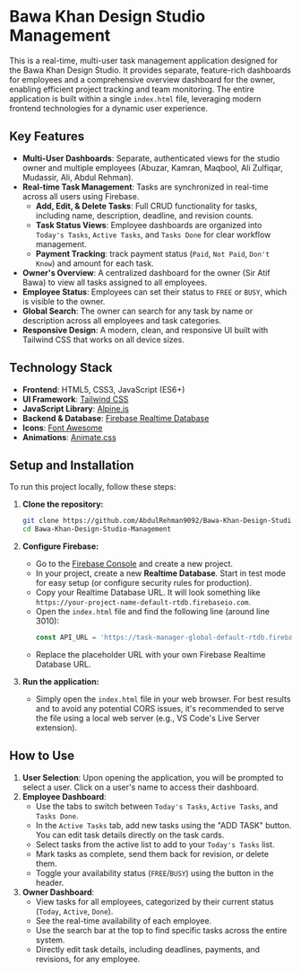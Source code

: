 # Bawa Khan Design Studio Management

This is a real-time, multi-user task management application designed for the Bawa Khan Design Studio. It provides separate, feature-rich dashboards for employees and a comprehensive overview dashboard for the owner, enabling efficient project tracking and team monitoring. The entire application is built within a single `index.html` file, leveraging modern frontend technologies for a dynamic user experience.

## Key Features

*   **Multi-User Dashboards**: Separate, authenticated views for the studio owner and multiple employees (Abuzar, Kamran, Maqbool, Ali Zulfiqar, Mudassir, Ali, Abdul Rehman).
*   **Real-time Task Management**: Tasks are synchronized in real-time across all users using Firebase.
    *   **Add, Edit, & Delete Tasks**: Full CRUD functionality for tasks, including name, description, deadline, and revision counts.
    *   **Task Status Views**: Employee dashboards are organized into `Today's Tasks`, `Active Tasks`, and `Tasks Done` for clear workflow management.
    *   **Payment Tracking**: track payment status (`Paid`, `Not Paid`, `Don't Know`) and amount for each task.
*   **Owner's Overview**: A centralized dashboard for the owner (Sir Atif Bawa) to view all tasks assigned to all employees.
*   **Employee Status**: Employees can set their status to `FREE` or `BUSY`, which is visible to the owner.
*   **Global Search**: The owner can search for any task by name or description across all employees and task categories.
*   **Responsive Design**: A modern, clean, and responsive UI built with Tailwind CSS that works on all device sizes.

## Technology Stack

*   **Frontend**: HTML5, CSS3, JavaScript (ES6+)
*   **UI Framework**: [Tailwind CSS](https://tailwindcss.com/)
*   **JavaScript Library**: [Alpine.js](https://alpinejs.dev/)
*   **Backend & Database**: [Firebase Realtime Database](https://firebase.google.com/docs/database)
*   **Icons**: [Font Awesome](https://fontawesome.com/)
*   **Animations**: [Animate.css](https://animate.style/)

## Setup and Installation

To run this project locally, follow these steps:

1.  **Clone the repository:**
    ```bash
    git clone https://github.com/AbdulRehman9092/Bawa-Khan-Design-Studio-Management.git
    cd Bawa-Khan-Design-Studio-Management
    ```

2.  **Configure Firebase:**
    *   Go to the [Firebase Console](https://console.firebase.google.com/) and create a new project.
    *   In your project, create a new **Realtime Database**. Start in test mode for easy setup (or configure security rules for production).
    *   Copy your Realtime Database URL. It will look something like `https://your-project-name-default-rtdb.firebaseio.com`.
    *   Open the `index.html` file and find the following line (around line 3010):
        ```javascript
        const API_URL = 'https://task-manager-global-default-rtdb.firebaseio.com';
        ```
    *   Replace the placeholder URL with your own Firebase Realtime Database URL.

3.  **Run the application:**
    *   Simply open the `index.html` file in your web browser. For best results and to avoid any potential CORS issues, it's recommended to serve the file using a local web server (e.g., VS Code's Live Server extension).

## How to Use

1.  **User Selection**: Upon opening the application, you will be prompted to select a user. Click on a user's name to access their dashboard.
2.  **Employee Dashboard**:
    *   Use the tabs to switch between `Today's Tasks`, `Active Tasks`, and `Tasks Done`.
    *   In the `Active Tasks` tab, add new tasks using the "ADD TASK" button. You can edit task details directly on the task cards.
    *   Select tasks from the active list to add to your `Today's Tasks` list.
    *   Mark tasks as complete, send them back for revision, or delete them.
    *   Toggle your availability status (`FREE`/`BUSY`) using the button in the header.
3.  **Owner Dashboard**:
    *   View tasks for all employees, categorized by their current status (`Today`, `Active`, `Done`).
    *   See the real-time availability of each employee.
    *   Use the search bar at the top to find specific tasks across the entire system.
    *   Directly edit task details, including deadlines, payments, and revisions, for any employee.
